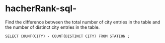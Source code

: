 # hacherRank-sql-

Find the difference between the total number of city entries in the table and the number of distinct city entries in the table.

```
SELECT COUNT(CITY) - COUNT(DISTINCT CITY) FROM STATION ;
```
